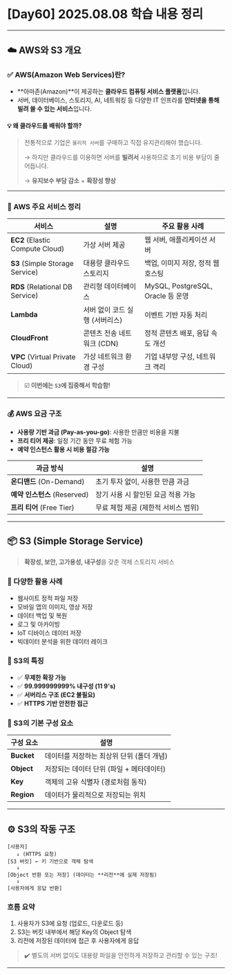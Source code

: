 # \[Day60] 2025.08.08 학습 내용 정리

---

## ☁️ AWS와 S3 개요

### ✅ AWS(Amazon Web Services)란?

- **아마존(Amazon)**이 제공하는 **클라우드 컴퓨팅 서비스 플랫폼**입니다.
- 서버, 데이터베이스, 스토리지, AI, 네트워킹 등 다양한 IT 인프라를 **인터넷을 통해 빌려 쓸 수 있는 서비스**입니다.

#### 💡 왜 클라우드를 배워야 할까?

> 전통적으로 기업은 `물리적 서버`를 구매하고 직접 유지관리해야 했습니다.
>
> → 하지만 클라우드를 이용하면 서버를 **빌려서** 사용하므로 초기 비용 부담이 줄어듭니다.
>
> → **유지보수 부담 감소** + **확장성 향상**

---

### 🔧 AWS 주요 서비스 정리

| 서비스                          | 설명                           | 주요 활용 사례                    |
| ------------------------------- | ------------------------------ | --------------------------------- |
| **EC2** (Elastic Compute Cloud) | 가상 서버 제공                 | 웹 서버, 애플리케이션 서버        |
| **S3** (Simple Storage Service) | 대용량 클라우드 스토리지       | 백업, 이미지 저장, 정적 웹 호스팅 |
| **RDS** (Relational DB Service) | 관리형 데이터베이스            | MySQL, PostgreSQL, Oracle 등 운영 |
| **Lambda**                      | 서버 없이 코드 실행 (서버리스) | 이벤트 기반 자동 처리             |
| **CloudFront**                  | 콘텐츠 전송 네트워크 (CDN)     | 정적 콘텐츠 배포, 응답 속도 개선  |
| **VPC** (Virtual Private Cloud) | 가상 네트워크 환경 구성        | 기업 내부망 구성, 네트워크 격리   |

> ☑️ **이번에는 `S3`에 집중해서 학습함!**

---

### 💰 AWS 요금 구조

- **사용량 기반 과금 (Pay-as-you-go)**: 사용한 만큼만 비용을 지불
- **프리 티어 제공**: 일정 기간 동안 무료 체험 가능
- **예약 인스턴스 활용 시 비용 절감 가능**

| 과금 방식                    | 설명                                |
| ---------------------------- | ----------------------------------- |
| **온디맨드** (On-Demand)     | 초기 투자 없이, 사용한 만큼 과금    |
| **예약 인스턴스** (Reserved) | 장기 사용 시 할인된 요금 적용 가능  |
| **프리 티어** (Free Tier)    | 무료 체험 제공 (제한적 서비스 범위) |

---

## 📦 S3 (Simple Storage Service)

> **확장성, 보안, 고가용성, 내구성**을 갖춘 객체 스토리지 서비스

### 🧩 다양한 활용 사례

- 웹사이트 정적 파일 저장
- 모바일 앱의 이미지, 영상 저장
- 데이터 백업 및 복원
- 로그 및 아카이빙
- IoT 디바이스 데이터 저장
- 빅데이터 분석을 위한 데이터 레이크

### 🧱 S3의 특징

- ✅ **무제한 확장 가능**
- ✅ **99.999999999% 내구성 (11 9's)**
- ✅ **서버리스 구조 (EC2 불필요)**
- ✅ **HTTPS 기반 안전한 접근**

### 🧱 S3의 기본 구성 요소

| 구성 요소  | 설명                                      |
| ---------- | ----------------------------------------- |
| **Bucket** | 데이터를 저장하는 최상위 단위 (폴더 개념) |
| **Object** | 저장되는 데이터 단위 (파일 + 메타데이터)  |
| **Key**    | 객체의 고유 식별자 (경로처럼 동작)        |
| **Region** | 데이터가 물리적으로 저장되는 위치         |

---

## ⚙️ S3의 작동 구조

```
[사용자]
   ↓ (HTTPS 요청)
[S3 버킷] ← 키 기반으로 객체 탐색
   ↓
[Object 반환 또는 저장] (데이터는 **리전**에 실제 저장됨)
   ↓
[사용자에게 응답 반환]
```

### 흐름 요약

1. 사용자가 S3에 요청 (업로드, 다운로드 등)
2. S3는 버킷 내부에서 해당 Key의 Object 탐색
3. 리전에 저장된 데이터에 접근 후 사용자에게 응답

> ✔️ 별도의 서버 없이도 대용량 파일을 안전하게 저장하고 관리할 수 있는 구조!

---
